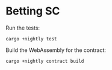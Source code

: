 # Betting SC

Run the tests:
```shell
cargo +nightly test
```

Build the WebAssembly for the contract:
```shell
cargo +nightly contract build
```